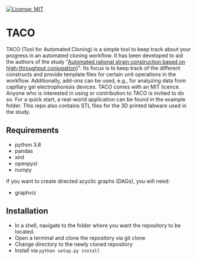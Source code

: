 [![License: MIT](https://img.shields.io/badge/License-MIT-yellow.svg)](https://opensource.org/licenses/MIT)

# TACO
TACO (Tool for Automated Cloning) is a simple tool to keep track about your progress in an automated cloning workflow. It has been developed to aid the authors of the study "[Automated rational strain construction based on high-throughput conjugation](https://www.biorxiv.org/content/10.1101/2020.11.24.396200v1)}". Its focus is to keep track of the different constructs and provide template files for certain unit operations in the workflow. Additionally, add-ons can be used, e.g., for analyzing data from capillary gel electrophoresis devices. TACO comes with an MIT licence. Anyone who is interested in using or contribution to TACO is invited to do so. For a quick start, a real-world application can be found in the example folder. This repo also contains STL files for the 3D printed labware used in the study.

## Requirements 
* python 3.8
* pandas
* xlrd
* openpyxl
* numpy

If you want to create directed acyclic graphs (DAGs), you will need:
* graphviz

## Installation
* In a shell, navigate to the folder where you want the repository to be located.
* Open a terminal and clone the repository via git clone
* Change directory to the newly cloned repository
* Install via `python setup.py install`
